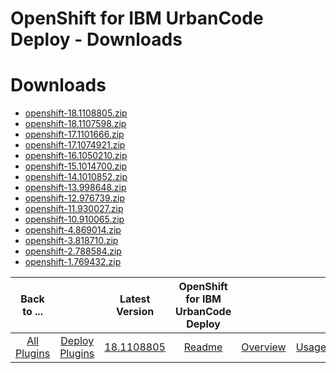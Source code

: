 
OpenShift for IBM UrbanCode Deploy - Downloads
==============================================

# Downloads

- [openshift-18.1108805.zip](https://raw.githubusercontent.com/UrbanCode/IBM-UCD-PLUGINS/main/files/openshift/openshift-18.1108805.zip)
- [openshift-18.1107598.zip](https://raw.githubusercontent.com/UrbanCode/IBM-UCD-PLUGINS/main/files/openshift/openshift-18.1107598.zip)
- [openshift-17.1101666.zip](https://raw.githubusercontent.com/UrbanCode/IBM-UCD-PLUGINS/main/files/openshift/openshift-17.1101666.zip)
- [openshift-17.1074921.zip](https://raw.githubusercontent.com/UrbanCode/IBM-UCD-PLUGINS/main/files/openshift/openshift-17.1074921.zip)
- [openshift-16.1050210.zip](https://raw.githubusercontent.com/UrbanCode/IBM-UCD-PLUGINS/main/files/openshift/openshift-16.1050210.zip)
- [openshift-15.1014700.zip](https://raw.githubusercontent.com/UrbanCode/IBM-UCD-PLUGINS/main/files/openshift/openshift-15.1014700.zip)
- [openshift-14.1010852.zip](https://raw.githubusercontent.com/UrbanCode/IBM-UCD-PLUGINS/main/files/openshift/openshift-14.1010852.zip)
- [openshift-13.998648.zip](https://raw.githubusercontent.com/UrbanCode/IBM-UCD-PLUGINS/main/files/openshift/openshift-13.998648.zip)
- [openshift-12.976739.zip](https://raw.githubusercontent.com/UrbanCode/IBM-UCD-PLUGINS/main/files/openshift/openshift-12.976739.zip)
- [openshift-11.930027.zip](https://raw.githubusercontent.com/UrbanCode/IBM-UCD-PLUGINS/main/files/openshift/openshift-11.930027.zip)
- [openshift-10.910065.zip](https://raw.githubusercontent.com/UrbanCode/IBM-UCD-PLUGINS/main/files/openshift/openshift-10.910065.zip)
- [openshift-4.869014.zip](https://raw.githubusercontent.com/UrbanCode/IBM-UCD-PLUGINS/main/files/openshift/openshift-4.869014.zip)
- [openshift-3.818710.zip](https://raw.githubusercontent.com/UrbanCode/IBM-UCD-PLUGINS/main/files/openshift/openshift-3.818710.zip)
- [openshift-2.788584.zip](https://raw.githubusercontent.com/UrbanCode/IBM-UCD-PLUGINS/main/files/openshift/openshift-2.788584.zip)
- [openshift-1.769432.zip](https://raw.githubusercontent.com/UrbanCode/IBM-UCD-PLUGINS/main/files/openshift/openshift-1.769432.zip)

|Back to ...||Latest Version|OpenShift for IBM UrbanCode Deploy ||||
| :---: | :---: | :---: | :---: | :---: | :---: | :---: |
|[All Plugins](../../index.md)|[Deploy Plugins](../README.md)|[18.1108805](https://raw.githubusercontent.com/UrbanCode/IBM-UCD-PLUGINS/main/files/openshift/openshift-18.1108805.zip)|[Readme](README.md)|[Overview](overview.md)|[Usage](usage.md)|[Steps](steps.md)|
